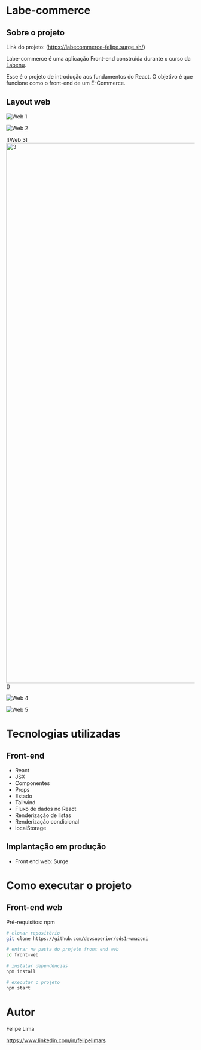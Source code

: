 # Labe-commerce

## Sobre o projeto

Link do projeto: (https://labecommerce-felipe.surge.sh/)

Labe-commerce é uma aplicação Front-end construída durante o curso da [Labenu](https://www.labenu.com.br/ "Site da Labenu").

Esse é o projeto de introdução aos fundamentos do React. O objetivo é que funcione como o front-end de um E-Commerce.


## Layout web
![Web 1](<img width="1439" alt="1" src="https://github.com/felipelimars/projeto-frontendreact/assets/123341151/3655caf8-cae1-4ea0-b131-f25186693426">
)

![Web 2](<img width="1439" alt="2" src="https://github.com/felipelimars/projeto-frontendreact/assets/123341151/a21165d0-1358-4672-a1ab-79cac849fb34">
)

![Web 3]<img width="1439" alt="3" src="https://github.com/felipelimars/projeto-frontendreact/assets/123341151/b391ba83-2b70-4a38-a2a4-b0895601cae0">
()

![Web 4](<img width="1439" alt="4" src="https://github.com/felipelimars/projeto-frontendreact/assets/123341151/6df34d9f-570d-40fe-ae95-1ede516f6693">
)

![Web 5](<img width="1439" alt="5" src="https://github.com/felipelimars/projeto-frontendreact/assets/123341151/cd4aba21-3ee2-43ec-a9e8-5b7efc829116">
)


# Tecnologias utilizadas

## Front-end

- React
- JSX
- Componentes
- Props
- Estado
- Tailwind
- Fluxo de dados no React
- Renderização de listas
- Renderização condicional
- localStorage

## Implantação em produção

- Front end web: Surge

# Como executar o projeto

## Front-end web
Pré-requisitos: npm 

```bash / terminal
# clonar repositório
git clone https://github.com/devsuperior/sds1-wmazoni

# entrar na pasta do projeto front end web
cd front-web

# instalar dependências
npm install

# executar o projeto
npm start
```

# Autor

Felipe Lima

https://www.linkedin.com/in/felipelimars
